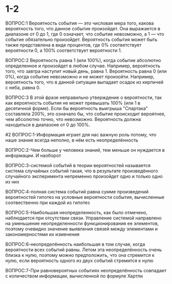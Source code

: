 # 1-2
ВОПРОС:1 Вероятность события — это числовая мера того, какова вероятность того, что данное событие произойдет. Она выражается в диапазоне от 0 до 1, где 0 означает, что событие невозможно, а 1 — что событие обязательно произойдет. Вероятность события может быть также представлена в виде процентов, где 0% соответствует вероятности 0, а 100% соответствует вероятности 1.

ВОПРОС:2 Вероятность равна 1 (или 100%), когда событие абсолютно определенное и произойдет в любом случае. Например, вероятность того, что завтра наступит новый день, равна 1. Вероятность равна 0 (или 0%), когда событие невозможно и не может произойти. Например, вероятность того, что в данной ситуации выпадает осадок из кирпичей с неба, равна 0.

ВОПРОС:3 В этой фразе неправильно утверждение о вероятности, так как вероятность события не может превышать 100% (или 1 в десятичной форме). Если бы вероятность выигрыша "Спартака" составляла 200%, это означало бы, что событие происходит вероятнее, чем абсолютно точно, что невозможно. Вероятность должна находиться в диапазоне от 0 до 100%.

#2
ВОПРОС:1-Информация играет для нас важную роль потому, что наше знание всегда неполно, в нём есть неопределённость

ВОПРОС:2-Чем больше у человека знаний, тем меньше он нуждается в информации. И наоборот

ВОПРОС:3-системой собы́тий в теории вероятностей называется система случайных событий такая, что в результате произведённого случайного эксперимента непременно произойдет одно и только одно из них

ВОПРОС:4-полная система событий равна сумме произведений вероятностей гипотез на условные вероятности события, вычисленные соотвественно при каждой из гипотез

ВОПРОС:5-Наибольшая неопределенность, как было отмечено, наблюдается при отсутствии связи. Управление системой направлено на уменьшение неопределенности функционирования ее элементов, поэтому очевидно значение выявления связей между элементами и закономерностями их изменения

ВОПРОС:6-неопределённость наибольшая в том случае, когда вероятности всех событий равны. Летом эта неопределённость очень близка к нулю, поэтому можно предположить, что она стремится к нулю, если вероятность одного из двух событий стремится к нулю

ВОПРОС:7-При равновероятных событиях неопределённость совпадает с количеством информации, вычисленной по формуле Хартли
